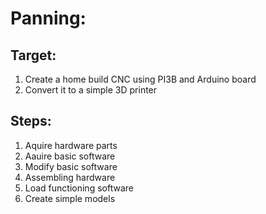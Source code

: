 # Panning:
## Target:
1. Create a home build CNC using PI3B and Arduino board
2. Convert it to a simple 3D printer
## Steps:
1. Aquire hardware parts
2. Aauire basic software
3. Modify basic software
4. Assembling hardware
5. Load functioning software
6. Create simple models
